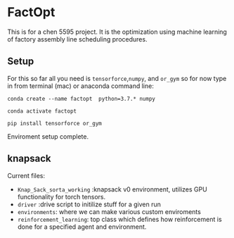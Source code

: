 # FactOpt
This is for a chen 5595 project. It is the optimization using machine learning of factory assembly line scheduling procedures. 


## Setup  
For this so far all you need is `tensorforce`,`numpy`, and `or_gym` 
so for now type in from terminal (mac) or anaconda command line: 

`conda create --name factopt  python=3.7.* numpy`

`conda activate factopt`

`pip install tensorforce or_gym`

Enviroment setup complete.
## knapsack

Current files: 
- `Knap_Sack_sorta_working` :knapsack v0 environment, utilizes GPU functionality for torch tensors. 
- `driver` :drive script to initilize stuff for a given run
- `environments`: where we can make various custom enviroments
- `reinforcement_learning`: top class which defines how reinforcement
is done for a specified agent and environment. 



